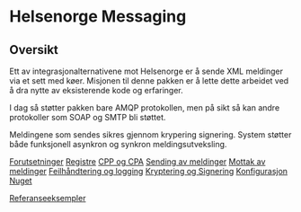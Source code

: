 # Helsenorge Messaging

## Oversikt

Ett av integrasjonalternativene mot Helsenorge er å sende XML meldinger via et sett med køer. Misjonen til denne pakken er å lette dette arbeidet ved å dra nytte av eksisterende kode og erfaringer.

I dag så støtter pakken bare AMQP protokollen, men på sikt så kan andre protokoller som SOAP og SMTP bli støttet.   

Meldingene som sendes sikres gjennom krypering signering. System støtter både funksjonell asynkron og synkron meldingsutveksling.

[Forutsetninger](Documentation/Forutsetninger.md "Forutsetninger")
[Registre](Documentation/Registre.md "Registere")
[CPP og CPA](Documentation/CPPA.md "CPP og CPA")
[Sending av meldinger](Documentation/SendeMelding.md "Sending av meldinger")
[Mottak av meldinger](Documentation/MottaMeldinger.md "Mottak av meldinger")
[Feilhåndtering og logging](Documentation/FeilOgLogging.md "Feilhåndtering og logging")
[Kryptering og Signering](Documentation/KrypteringOgSignering.md "Kryptering og Signering")
[Konfigurasjon](Documentation/Konfigurasjon.md "Konfigurasjon")
[Nuget](Documentation/Nuget.md "Nuget")

[Referanseeksempler](Documentation/ReferanseEksempler.md "Referanseeksempler")